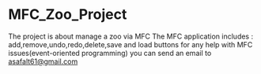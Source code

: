# MFC_Zoo_Project
The project is about manage a zoo via MFC
The MFC application includes : add,remove,undo,redo,delete,save and load buttons
for any help with MFC issues(event-oriented programming) you can send an email to asafalt61@gmail.com   
